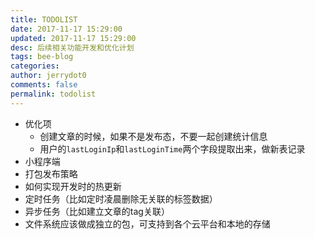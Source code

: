 ```yaml
---
title: TODOLIST  
date: 2017-11-17 15:29:00  
updated: 2017-11-17 15:29:00  
desc: 后续相关功能开发和优化计划  
tags: bee-blog  
categories:  
author: jerrydot0  
comments: false  
permalink: todolist  
---
```


+ 优化项  
  - 创建文章的时候，如果不是发布态，不要一起创建统计信息  
  - 用户的`lastLoginIp`和`lastLoginTime`两个字段提取出来，做新表记录  
+ 小程序端  
+ 打包发布策略
+ 如何实现开发时的热更新
+ 定时任务（比如定时凌晨删除无关联的标签数据）
+ 异步任务（比如建立文章的tag关联）
+ 文件系统应该做成独立的包，可支持到各个云平台和本地的存储
